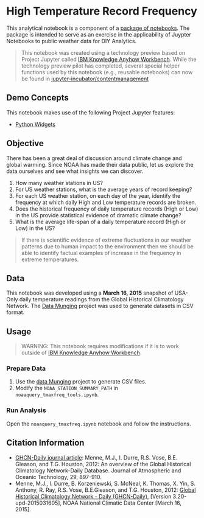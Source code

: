 # High Temperature Record Frequency

This analytical notebook is a component of a [package of notebooks](https://github.com/ibm-et/jupyter-samples/tree/master/noaa). The package is intended to serve as an exercise in the applicability of Juypter Notebooks to public weather data for DIY Analytics.


>This notebook was created using a technology preview based on Project Jupyter called [IBM Knowledge Anyhow Workbench](https://knowledgeanyhow.org). 
> While the technology preview pilot has completed, several  special helper functions used by this notebook (e.g., reusable notebooks) can now be found in [jupyter-incubator/contentmanagement](https://github.com/jupyter-incubator/contentmanagement)

## Demo Concepts
This notebook makes use of the following Project Jupyter features:

* [Python Widgets](https://github.com/ipython/ipywidgets)

## Objective

There has been a great deal of discussion around climate change and global warming. Since NOAA has made their data public, let us explore the data ourselves and see what insights we can discover. 

1. How many weather stations in US?
2. For US weather stations, what is the average years of record keeping?
3. For each US weather station, on each day of the year, identify the frequency at which daily High and Low temperature records are broken.
4. Does the historical frequency of daily temperature records (High or Low) in the US provide statistical evidence of dramatic climate change?
5. What is the average life-span of a daily temperature record (High or Low) in the US?

>If there is scientific evidence of extreme fluctuations in our weather patterns due to human impact to the environment then we should be able to identify factual examples of increase in the frequency in extreme temperatures.

## Data
This notebook was developed using a **March 16, 2015** snapshot of USA-Only daily temperature readings from the Global Historical Climatology Network. The [Data Munging](https://github.com/ibm-et/jupyter-samples/tree/master/noaa/etl) project was used to generate datasets in CSV format.

## Usage

>WARNING: This notebook requires modifications if it is to work outside of [IBM Knowledge Anyhow Workbench](https://knowledgeanyhow.org). 

### Prepare Data

1. Use the [data Munging](https://github.com/ibm-et/jupyter-samples/tree/master/noaa/etl) project to generate CSV files.
2. Modify the ```NOAA_STATION_SUMMARY_PATH``` in ```noaaquery_tmaxfreq_tools.ipynb```.


### Run Analysis
Open the ```noaaquery_tmaxfreq.ipynb``` notebook and follow the instructions.

## Citation Information

* [GHCN-Daily journal article](doi:10.1175/JTECH-D-11-00103.1): Menne, M.J., I. Durre, R.S. Vose, B.E. Gleason, and T.G. Houston, 2012:  An overview of the Global Historical Climatology Network-Daily Database.  Journal of Atmospheric and Oceanic Technology, 29, 897-910.
* Menne, M.J., I. Durre, B. Korzeniewski, S. McNeal, K. Thomas, X. Yin, S. Anthony, R. Ray, R.S. Vose, B.E.Gleason, and T.G. Houston, 2012: [Global Historical Climatology Network - Daily (GHCN-Daily)](http://doi.org/10.7289/V5D21VHZ), [Version 3.20-upd-2015031605], NOAA National Climatic Data Center [March 16, 2015].



